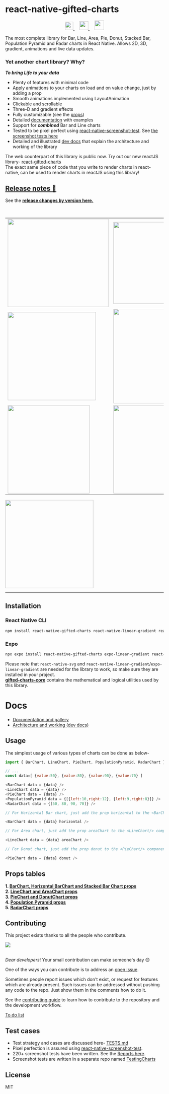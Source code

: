 # react-native-gifted-charts

<p align="center">
  <a href="https://gifted-charts.web.app">
    <img src="/demos/favicon.png" height="auto" width="26" height="26" />
  </a> &nbsp; &nbsp;
  <a href="https://www.npmjs.com/package/react-native-gifted-charts">
    <img src="/demos/npmIcon.png" height="auto" width="28" height="28" />
  </a> &nbsp; &nbsp;
  <a href="https://discord.gg/ptdwsw48">
    <img src="/demos/discord.png" height="auto" width="30" height="30" />
  </a>
</p>
The most complete library for Bar, Line, Area, Pie, Donut, Stacked Bar, Population Pyramid and Radar charts in React Native. Allows 2D, 3D, gradient, animations and live data updates.

### Yet another chart library? Why?

**_To bring Life to your data_**

- Plenty of features with minimal code
- Apply animations to your charts on load and on value change, just by adding a prop
- Smooth animations implemented using LayoutAnimation
- Clickable and scrollable
- Three-D and gradient effects
- Fully customizable (see the [props](docs/docs.md))
- Detailed [documentation](https://gifted-chart*web.app/) with examples
- Support for **_combined_** Bar and Line charts
- Tested to be pixel perfect using [react-native-screenshot-test](https://www.npmjs.com/package/react-native-screenshot-test). See [the screenshot tests here](https://abhinandan-kushwaha.github.io/TestingCharts/ss-test/test.html)
- Detailed and illustrated [dev docs](docs/dev/index.md) that explain the architecture and working of the library

The web counterpart of this library is public now. Try out our new reactJS library- [react-gifted-charts](https://www.npmjs.com/package/react-gifted-charts) <br />
The exact same piece of code that you write to render charts in react-native, can be used to render charts in reactJS using this library!

## [Release notes 🎉](release-notes/release-notes.md)

See the **[release changes by version here.](release-notes/release-notes.md)**

<img src='/demos/bars.png' alt=''/>
<img src='/demos/lineArea.png' alt=''/>
<img src='/demos/blues.png' alt=''/>
<table>
  <tr>
    <td><img src='/demos/scrollLine.gif' alt='' width=320 height=280/></td>
    <td><img src='/demos/animatedDataLine.gif' alt='' width=320 height=260/></td>
  </tr>
  
  <tr>
    <td><img src='/demos/crossHair.gif' alt='' height=280 /></td>
    <td><img src='/demos/movingBars.gif' alt='' width=270 height=300/></td>
  <tr>
    <td><img src='/demos/radar.png' alt='' height=280 width=260/></td>
    <td><img src='/demos/ppnLabelled.png' alt='' height=280 width=300/></td>
  </tr>
</table>
<img src='/demos/pieExt.png' alt='' height=280 />

---

## Installation

### React Native CLI

```sh
npm install react-native-gifted-charts react-native-linear-gradient react-native-svg
```

### Expo

```sh
npx expo install react-native-gifted-charts expo-linear-gradient react-native-svg
```

Please note that `react-native-svg` and `react-native-linear-gradient`/`expo-linear-gradient` are needed for the library to work, so make sure they are installed in your project. <br />
**[gifted-charts-core](https://www.npmjs.com/package/gifted-charts-core)** contains the mathematical and logical utilities used by this library.

# Docs

- [Documentation and gallery](https://gifted-charts.web.app/) <br />
- [Architecture and working (dev docs)](docs/dev/index.md)

## Usage

The simplest usage of various types of charts can be done as below-

```js
import { BarChart, LineChart, PieChart, PopulationPyramid, RadarChart } from "react-native-gifted-charts";

// ...
const data=[ {value:50}, {value:80}, {value:90}, {value:70} ]

<BarChart data = {data} />
<LineChart data = {data} />
<PieChart data = {data} />
<PopulationPyramid data = {[{left:10,right:12}, {left:9,right:8}]} />
<RadarChart data = {[50, 80, 90, 70]} />

// For Horizontal Bar chart, just add the prop horizontal to the <BarChart/> component

<BarChart data = {data} horizontal />

// For Area chart, just add the prop areaChart to the <LineChart/> component

<LineChart data = {data} areaChart />

// For Donut chart, just add the prop donut to the <PieChart/> component

<PieChart data = {data} donut />
```

## Props tables

**1. [BarChart, Horizontal BarChart and Stacked Bar Chart props](docs/BarChart/BarChartProps.md)** \
**2. [LineChart and AreaChart props](docs/LineChart/LineChartProps.md)** \
**3. [PieChart and DonutChart props](docs/PieChart/PieChartProps.md)** \
**4. [Population Pyramid props](docs/PopulationPyramid/PopulationPyramid.md)** \
**5. [RadarChart props](docs/RadarChart/RadarChartProps.md)**

## Contributing

This project exists thanks to all the people who contribute.

<a href="https://github.com/Abhinandan-Kushwaha/react-native-gifted-charts/graphs/contributors">
  <img src="https://contrib.rocks/image?repo=Abhinandan-Kushwaha/react-native-gifted-charts" />
</a>
<br/><br/>

_Dear developers_! Your small contribution can make someone's day 😊

One of the ways you can contribute is to address an [open issue](https://github.com/Abhinandan-Kushwaha/react-native-gifted-charts/issues).

Sometimes people report issues which don't exist, or request for features which are already present. Such issues can be addressed without pushing any code to the repo. Just show them in the comments how to do it.

See the [contributing guide](CONTRIBUTING.md) to learn how to contribute to the repository and the development workflow.

[To do list](./src/todos.md)

## Test cases

- Test strategy and cases are discussed here- [TESTS.md](./TESTS.md) <br />
- Pixel perfection is assured using [react-native-screenshot-test](https://www.npmjs.com/package/react-native-screenshot-test). <br/>
- 220+ screenshot tests have been written. See the [Reports here](https://abhinandan-kushwaha.github.io/TestingCharts/ss-test/test.html).
- Screenshot tests are written in a separate repo named [TestingCharts](https://github.com/Abhinandan-Kushwaha/TestingCharts)

## License

MIT
